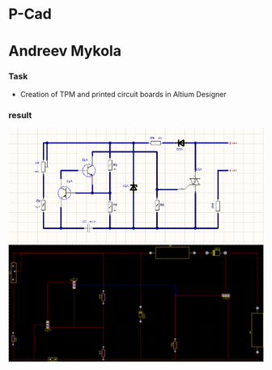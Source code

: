 # P-Cad
# Andreev Mykola

### Task

* Creation of TPM and printed circuit boards in Altium Designer

### result 

![result](PowerRegulatorSchema.png)
![result](PR_PCB.png)